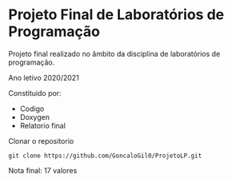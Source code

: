 # Projeto Final de Laboratórios de Programação

Projeto final realizado no âmbito da disciplina de laboratórios de programação.

Ano letivo 2020/2021

Constituido por:

- Codigo
- Doxygen
- Relatorio final


Clonar o repositorio

``` 
git clone https://github.com/GoncaloGil0/ProjetoLP.git
```
Nota final: 17 valores
